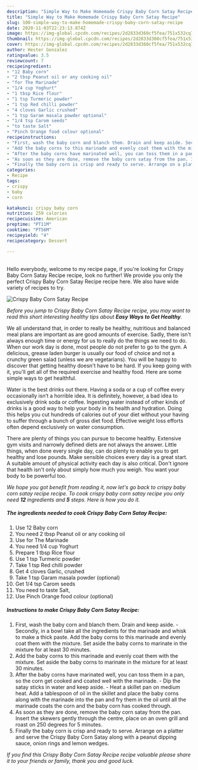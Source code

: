 ```yaml
---
description: "Simple Way to Make Homemade Crispy Baby Corn Satay Recipe"
title: "Simple Way to Make Homemade Crispy Baby Corn Satay Recipe"
slug: 100-simple-way-to-make-homemade-crispy-baby-corn-satay-recipe
date: 2020-11-03T22:23:13.874Z
image: https://img-global.cpcdn.com/recipes/2d2833d360cf5fea/751x532cq70/crispy-baby-corn-satay-recipe-recipe-main-photo.jpg
thumbnail: https://img-global.cpcdn.com/recipes/2d2833d360cf5fea/751x532cq70/crispy-baby-corn-satay-recipe-recipe-main-photo.jpg
cover: https://img-global.cpcdn.com/recipes/2d2833d360cf5fea/751x532cq70/crispy-baby-corn-satay-recipe-recipe-main-photo.jpg
author: Hester Gonzalez
ratingvalue: 3.5
reviewcount: 7
recipeingredient:
- "12 Baby corn"
- "2 tbsp Peanut oil or any cooking oil"
- "for The Marinade"
- "1/4 cup Yoghurt"
- "1 tbsp Rice flour"
- "1 tsp Turmeric powder"
- "1 tsp Red chilli powder"
- "4 cloves Garlic crushed"
- "1 tsp Garam masala powder optional"
- "1/4 tsp Carom seeds"
- "to taste Salt"
- "Pinch Orange food colour optional"
recipeinstructions:
- "First, wash the baby corn and blanch them. Drain and keep aside. Secondly, in a bowl take all the ingredients for the marinade and whisk to make a thick paste. Add the baby corns to this marinade and evenly coat them with the mixture. Set aside the baby corns to marinate in the mixture for at least 30 minutes."
- "Add the baby corns to this marinade and evenly coat them with the mixture. Set aside the baby corns to marinate in the mixture for at least 30 minutes."
- "After the baby corns have marinated well, you can toss them in a pan, so the corn get cooked and coated well with the marinade. Dip the satay sticks in water and keep aside. Heat a skillet pan on medium heat. Add a tablespoon of oil in the skillet and place the baby corns along with the marinade into the pan and fry them in the oil until all the marinade coats the corn and the baby corn has cooked through."
- "As soon as they are done, remove the baby corn satay from the pan. Insert the skewers gently through the centre, place on an oven grill and roast on 250 degrees for 5 minutes."
- "Finally the baby corn is crisp and ready to serve. Arrange on a platter and serve the Crispy Baby Corn Satay along with a peanut dipping sauce, onion rings and lemon wedges."
categories:
- Recipe
tags:
- crispy
- baby
- corn

katakunci: crispy baby corn 
nutrition: 259 calories
recipecuisine: American
preptime: "PT11M"
cooktime: "PT56M"
recipeyield: "4"
recipecategory: Dessert

---
```

<br>
Hello everybody, welcome to my recipe page, if you're looking for Crispy Baby Corn Satay Recipe recipe, look no further! We provide you only the perfect Crispy Baby Corn Satay Recipe recipe here. We also have wide variety of recipes to try.
<br>


![Crispy Baby Corn Satay Recipe](https://img-global.cpcdn.com/recipes/2d2833d360cf5fea/751x532cq70/crispy-baby-corn-satay-recipe-recipe-main-photo.jpg)

<i>Before you jump to Crispy Baby Corn Satay Recipe recipe, you may want to read this short interesting healthy tips about <strong>Easy Ways to Get Healthy</strong>.</i>

We all understand that, in order to really be healthy, nutritious and balanced meal plans are important as are good amounts of exercise. Sadly, there isn't always enough time or energy for us to really do the things we need to do. When our work day is done, most people do not prefer to go to the gym. A delicious, grease laden burger is usually our food of choice and not a crunchy green salad (unless we are vegetarians). You will be happy to discover that getting healthy doesn't have to be hard. If you keep going with it, you'll get all of the required exercise and healthy food. Here are some simple ways to get healthful.

Water is the best drinks out there. Having a soda or a cup of coffee every occasionally isn’t a horrible idea. It is definitely, however, a bad idea to exclusively drink soda or coffee. Ingesting water instead of other kinds of drinks is a good way to help your body in its health and hydration. Doing this helps you cut hundreds of calories out of your diet without your having to suffer through a bunch of gross diet food. Effective weight loss efforts often depend exclusively on water consumption.

There are plenty of things you can pursue to become healthy. Extensive gym visits and narrowly defined diets are not always the answer. Little things, when done every single day, can do plenty to enable you to get healthy and lose pounds. Make sensible choices every day is a great start. A suitable amount of physical activity each day is also critical. Don't ignore that health isn't only about simply how much you weigh. You want your body to be powerful too. 


<i>We hope you got benefit from reading it, now let's go back to crispy baby corn satay recipe recipe. To cook crispy baby corn satay recipe you only need <strong>12</strong> ingredients and <strong>5</strong> steps. Here is how you do it.
</i>

##### The ingredients needed to cook Crispy Baby Corn Satay Recipe:

1. Use 12 Baby corn
1. You need 2 tbsp Peanut oil or any cooking oil
1. Use for The Marinade
1. You need 1/4 cup Yoghurt
1. Prepare 1 tbsp Rice flour
1. Use 1 tsp Turmeric powder
1. Take 1 tsp Red chilli powder
1. Get 4 cloves Garlic, crushed
1. Take 1 tsp Garam masala powder (optional)
1. Get 1/4 tsp Carom seeds
1. You need to taste Salt,
1. Use Pinch Orange food colour (optional)


##### Instructions to make Crispy Baby Corn Satay Recipe:

1. First, wash the baby corn and blanch them. Drain and keep aside. - Secondly, in a bowl take all the ingredients for the marinade and whisk to make a thick paste. Add the baby corns to this marinade and evenly coat them with the mixture. Set aside the baby corns to marinate in the mixture for at least 30 minutes.
1. Add the baby corns to this marinade and evenly coat them with the mixture. Set aside the baby corns to marinate in the mixture for at least 30 minutes.
1. After the baby corns have marinated well, you can toss them in a pan, so the corn get cooked and coated well with the marinade. - Dip the satay sticks in water and keep aside. - Heat a skillet pan on medium heat. Add a tablespoon of oil in the skillet and place the baby corns along with the marinade into the pan and fry them in the oil until all the marinade coats the corn and the baby corn has cooked through.
1. As soon as they are done, remove the baby corn satay from the pan. Insert the skewers gently through the centre, place on an oven grill and roast on 250 degrees for 5 minutes.
1. Finally the baby corn is crisp and ready to serve. Arrange on a platter and serve the Crispy Baby Corn Satay along with a peanut dipping sauce, onion rings and lemon wedges.


<i>If you find this Crispy Baby Corn Satay Recipe recipe valuable please share it to your friends or family, thank you and good luck.</i>
